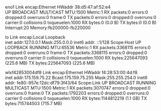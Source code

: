 eno1      Link encap:Ethernet  HWaddr 38:d5:47:af:52:e4  
          UP BROADCAST MULTICAST  MTU:1500  Metric:1
          RX packets:0 errors:0 dropped:0 overruns:0 frame:0
          TX packets:0 errors:0 dropped:0 overruns:0 carrier:0
          collisions:0 txqueuelen:1000 
          RX bytes:0 (0.0 B)  TX bytes:0 (0.0 B)
          Interrupt:20 Memory:fb200000-fb220000 

lo        Link encap:Local Loopback  
          inet addr:127.0.0.1  Mask:255.0.0.0
          inet6 addr: ::1/128 Scope:Host
          UP LOOPBACK RUNNING  MTU:65536  Metric:1
          RX packets:3368115 errors:0 dropped:0 overruns:0 frame:0
          TX packets:3368115 errors:0 dropped:0 overruns:0 carrier:0
          collisions:0 txqueuelen:1000 
          RX bytes:225647093 (225.6 MB)  TX bytes:225647093 (225.6 MB)

wlxf42853004df8 Link encap:Ethernet  HWaddr f4:28:53:00:4d:f8  
          inet addr:175.159.75.22  Bcast:175.159.75.255  Mask:255.255.254.0
          inet6 addr: fe80::957e:12dc:df79:3f43/64 Scope:Link
          UP BROADCAST RUNNING MULTICAST  MTU:1500  Metric:1
          RX packets:3070747 errors:0 dropped:0 overruns:0 frame:0
          TX packets:1792203 errors:0 dropped:0 overruns:0 carrier:0
          collisions:0 txqueuelen:1000 
          RX bytes:1144812219 (1.1 GB)  TX bytes:715744503 (715.7 MB)

